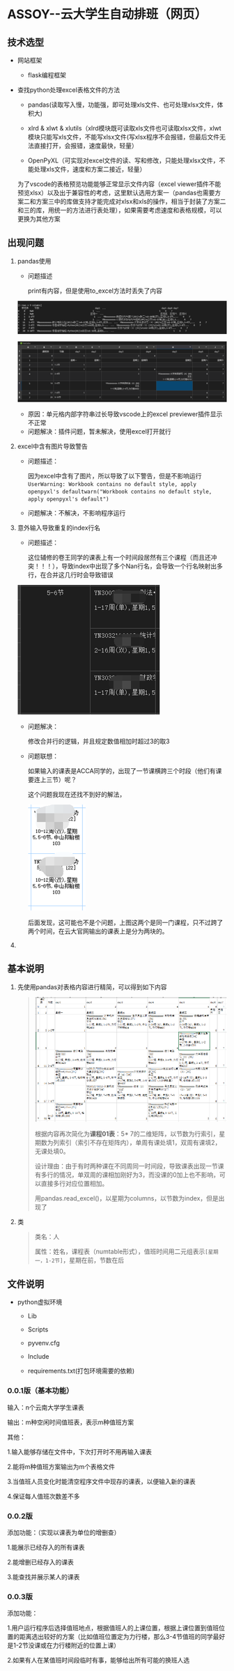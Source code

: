 # ASSOY--云大学生自动排班（网页）

## 技术选型

- 网站框架
  - flask编程框架

- 查找python处理excel表格文件的方法

  - pandas(读取写入慢，功能强，即可处理xls文件、也可处理xlsx文件，体积大)

  - xlrd & xlwt & xlutils（xlrd模块既可读取xls文件也可读取xlsx文件，xlwt模块只能写xls文件，不能写xlsx文件(写xlsx程序不会报错，但最后文件无法直接打开，会报错，速度最快，轻量）

  - OpenPyXL（可实现对excel文件的读、写和修改，只能处理xlsx文件，不能处理xls文件，速度和方案二接近，轻量）

  为了vscode的表格预览功能能够正常显示文件内容（excel viewer插件不能预览xlsx）以及出于兼容性的考虑，这里默认选用方案一（pandas也需要方案二和方案三中的库做支持才能完成对xlsx和xls的操作，相当于封装了方案二和三的库，用统一的方法进行表处理），如果需要考虑速度和表格规模，可以更换为其他方案

## 出现问题

1. pandas使用

   - 问题描述

     print有内容，但是使用to_excel方法时丢失了内容

   ![image-20220225152948763](README.assets/image-20220225152948763.png)

   ![image-20220225153049653](README.assets/image-20220225153049653.png)

   - 原因：单元格内部字符串过长导致vscode上的excel previewer插件显示不正常
   - 问题解决：插件问题，暂未解决，使用excel打开就行

2. excel中含有图片导致警告

   - 问题描述：

     因为excel中含有了图片，所以导致了以下警告，但是不影响运行
     `UserWarning: Workbook contains no default style, apply openpyxl's defaultwarn("Workbook contains no default style, apply openpyxl's default")`
     
   - 问题解决：不解决，不影响程序运行

3. 意外输入导致重复的index行名

   - 问题描述：

     这位辅修的卷王同学的课表上有一个时间段居然有三个课程（而且还冲突！！！），导致index中出现了多个Nan行名，会导致一个行名映射出多行，在合并这几行时会导致错误

   ![image-20220227203153695](README.assets/image-20220227203153695.png)

   - 问题解决：

     修改合并行的逻辑，并且规定数值相加时超过3的取3

   - 问题联想：

     如果输入的课表是ACCA同学的，出现了一节课横跨三个时段（他们有课要连上三节）呢？

     这个问题我现在还找不到好的解法，

     <!--待改进，课程跨过了多个时间段-->

     ![image-20220227223919709](README.assets/image-20220227223919709.png)

     后面发现，这可能也不是个问题，上图这两个是同一门课程，只不过跨了两个时间，在云大官网输出的课表上是分为两块的。

4. 

## 基本说明

1. 先使用pandas对表格内容进行精简，可以得到如下内容

   > ![image-20220225154604510](README.assets/image-20220225154604510.png)
   >
   > 根据内容再次简化为**课程01表**：5* 7的二维矩阵，以节数为行索引，星期数为列索引（索引不存在矩阵内），单周有课处填1，双周有课填2，无课处填0。
   >
   > 设计理由：由于有时两种课在不同周同一时间段，导致课表出现一节课有多行的情况，单双周的课相加刚好为3，而没课的0加上也不影响，可以直接多行对应位置相加。
   >
   > <!--待改进,上课周数的区别没有考虑，有精度丢失-->
   >
   > 用pandas.read_excel()，以星期为columns，以节数为index，但是出现了
   
2. 类

   >类名：人
   >
   >属性：姓名，课程表（numtable形式），值班时间用二元组表示`[星期一，1-2节]`，星期在前，节数在后
   >
   >

## 文件说明

- python虚拟环境
  
  - Lib
  
  - Scripts

  - pyvenv.cfg

  - Include

  - requirements.txt(打包环境需要的依赖)

### 0.0.1版（基本功能）

输入：n个云南大学学生课表

输出：m种空闲时间值班表，表示m种值班方案

其他：

1.输入能够存储在文件中，下次打开时不用再输入课表

2.能将m种值班方案输出为m个表格文件

3.当值班人员变化时能清空程序文件中现存的课表，以便输入新的课表

4.保证每人值班次数差不多

### 0.0.2版

添加功能：（实现以课表为单位的增删查）

1.能展示已经存入的所有课表

2.能增删已经存入的课表

3.能查找并展示某人的课表

### 0.0.3版

添加功能：

1.用户运行程序后选择值班地点，根据值班人的上课位置，根据上课位置到值班位置的距离选出较好的方案（比如值班位置定为力行楼，那么3-4节值班的同学最好是1-2节没课或在力行楼附近的位置上课）

2.如果有人在某值班时间段临时有事，能够给出所有可能的换班人选

